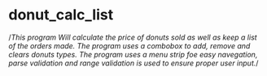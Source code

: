 # donut_calc_list
/*This program Will calculate the price of donuts sold as well as keep a list of the orders made.  The program uses a combobox to add, remove and clears donuts types.  The program uses a menu strip foe easy navegation, parse validation and range validation is used to   ensure proper user input.*/

